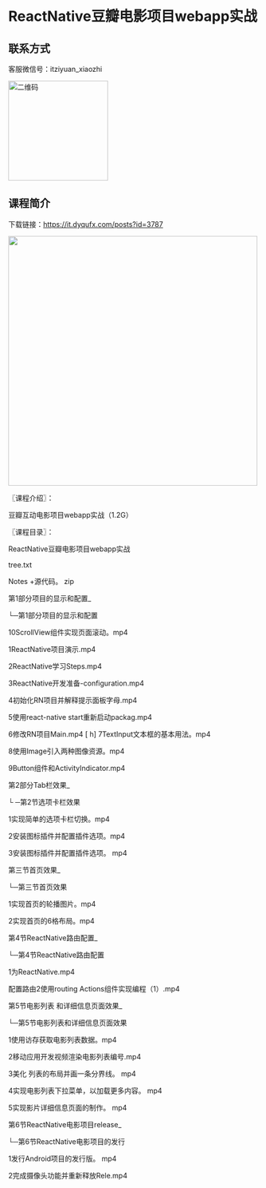 # ReactNative豆瓣电影项目webapp实战

## 联系方式

客服微信号：itziyuan_xiaozhi

<img src="https://ziyuanyun.oss-cn-guangzhou.aliyuncs.com/common/20240614073449/666b82192834a.jpg" width="200" height="200" alt="二维码">

## 课程简介

下载链接：https://it.dyqufx.com/posts?id=3787

<img src="https://ziyuanyun.oss-cn-guangzhou.aliyuncs.com/yun/20240515185333/6644942d600bc.jpg" width="500" alt="">

  〖课程介绍〗：

 豆瓣互动电影项目webapp实战（1.2G）

 〖课程目录〗：

 ReactNative豆瓣电影项目webapp实战



 tree.txt

 Notes +源代码。 zip

 第1部分项目的显示和配置_

 └─第1部分项目的显示和配置

 10ScrollView组件实现页面滚动。mp4

 1ReactNative项目演示.mp4

 2ReactNative学习Steps.mp4

 3ReactNative开发准备-configuration.mp4

 4初始化RN项目并解释提示面板字母.mp4

 5使用react-native start重新启动packag.mp4

 6修改RN项目Main.mp4 [ h] 7TextInput文本框的基本用法。mp4

 8使用Image引入两种图像资源。mp4

 9Button组件和ActivityIndi​​cator.mp4

 第2部分Tab栏效果_

 └ ─第2节选项卡栏效果

 1实现简单的选项卡栏切换。mp4

 2安装图标插件并配置插件选项。mp4

 3安装图标插件并配置插件选项。 mp4

 第三节首页效果_

 └─第三节首页效果

 1实现首页的轮播图片。mp4

 2实现首页的6格布局。mp4

 第4节ReactNative路由配置_

 └─第4节ReactNative路由配置

 1为ReactNative.mp4

 配置路由2使用routing Actions组件实现编程（1）.mp4

 第5节电影列表 和详细信息页面效果_

 └─第5节电影列表和详细信息页面效果

 1使用访存获取电影列表数据。mp4

 2移动应用开发视频渲染电影列表编号.mp4

 3美化 列表的布局并画一条分界线。 mp4

 4实现电影列表下拉菜单，以加载更多内容。 mp4

 5实现影片详细信息页面的制作。 mp4

 第6节ReactNative电影项目release_

 └─第6节ReactNative电影项目的发行

 1发行Android项目的发行版。 mp4

 2完成摄像头功能并重新释放Rele.mp4

  